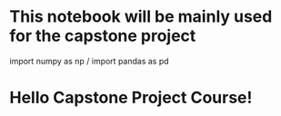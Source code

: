 # This notebook will be mainly used for the capstone project
import numpy as np /
import pandas as pd
# Hello Capstone Project Course!
